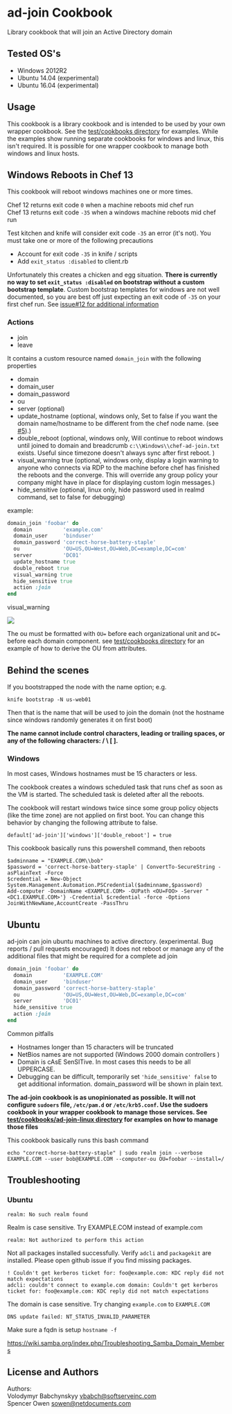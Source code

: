 ad-join Cookbook
============================

Library cookbook that will join an Active Directory domain


## Tested OS's

- Windows 2012R2  
- Ubuntu 14.04 (experimental)
- Ubuntu 16.04 (experimental)


## Usage

This cookbook is a library cookbook and is intended to be used by your own wrapper cookbook. See the [test/cookbooks directory](./test/cookbooks) for examples.
While the examples show running separate cookbooks for windows and linux, this isn't required. It is possible for one wrapper cookbook to manage both windows and linux hosts.

## Windows Reboots in Chef 13

This cookbook will reboot windows machines one or more times.

Chef 12 returns exit code `0` when a machine reboots mid chef run  
Chef 13 returns exit code `-35` when a windows machine reboots mid chef run  

Test kitchen and knife will consider exit code `-35` an error (it's not). You must take one or more of the following precautions

- Account for exit code `-35` in knife / scripts
- Add `exit_status :disabled` to client.rb

Unfortunately this creates a chicken and egg situation. **There is currently no way to set `exit_status :disabled` on bootstrap without a custom bootstrap template**. Custom bootstrap templates for windows are not well documented, so you are best off just expecting an exit code of `-35` on your first chef run. See [issue#12 for additional information](https://github.com/NetDocuments/ad-join-cookbook/issues/12)


### Actions

- join
- leave

It contains a custom resource named `domain_join` with the following properties

- domain
- domain_user
- domain_password
- ou
- server (optional)
- update_hostname (optional, windows only, Set to false if you want the domain name/hostname to be different from the chef node name. (see [#5](https://github.com/NetDocuments/ad-join-cookbook/issues/5)).)
- double_reboot (optional, windows only, Will continue to reboot windows until joined to domain and breadcrumb `c:\\Windows\\chef-ad-join.txt` exists. Useful since timezone doesn't always sync after first reboot. )
- visual_warning true (optional, windows only, display a login warning to anyone who connects via RDP to the machine before chef has finished the reboots and the converge. This will override any group policy your company might have in place for displaying custom login messages.)
- hide_sensitive (optional, linux only, hide password used in realmd command, set to false for debugging)

example:  

```ruby
domain_join 'foobar' do
  domain          'example.com'
  domain_user     'binduser'
  domain_password 'correct-horse-battery-staple'
  ou              'OU=US,OU=West,OU=Web,DC=example,DC=com'
  server          'DC01'
  update_hostname true
  double_reboot true
  visual_warning true
  hide_sensitive true
  action :join
end
```

visual_warning

![](http://cl.ly/3l1I1n3X0q1G/Screenshot%202016-01-21%2012.49.45.png)


The ou must be formatted with `OU=` before each organizational unit and `DC=` before each domain component. see [test/cookbooks directory](./test/cookbooks) for an example of how to derive the OU from attributes.


## Behind the scenes

If you bootstrapped the node with the name option; e.g.

    knife bootstrap -N us-web01

Then that is the name that will be used to join the domain (not the hostname since windows randomly generates it on first boot)

**The name cannot include control characters, leading or trailing spaces, or any of the following characters: / \\ [ ].**

### Windows


In most cases, Windows hostnames must be 15 characters or less.

The cookbook creates a windows scheduled task that runs chef as soon as the VM is started. The scheduled task is deleted after all the reboots.

The cookbook will restart windows twice since some group policy objects (like the time zone) are not applied on first boot. You can change this behavior by changing the following attribute to false.

    default['ad-join']['windows']['double_reboot'] = true  

This cookbook basically runs this powershell command, then reboots

    $adminname = "EXAMPLE.COM\\bob"
    $password = 'correct-horse-battery-staple' | ConvertTo-SecureString -asPlainText -Force
    $credential = New-Object System.Management.Automation.PSCredential($adminname,$password)
    Add-computer -DomainName <EXAMPLE.COM> -OUPath <OU=FOO> -Server "<DC1.EXAMPLE.COM>'} -Credential $credential -force -Options JoinWithNewName,AccountCreate -PassThru


## Ubuntu

ad-join can join ubuntu machines to active directory. (experimental. Bug reports / pull requests encouraged)
It does not reboot or manage any of the additional files that might be required for a complete ad join

```ruby
domain_join 'foobar' do
  domain          'EXAMPLE.COM'
  domain_user     'binduser'
  domain_password 'correct-horse-battery-staple'
  ou              'OU=US,OU=West,OU=Web,DC=example,DC=com'
  server          'DC01'
  hide_sensitive true
  action :join
end
```

Common pitfalls

- Hostnames longer than 15 characters will be truncated
- NetBios names are not supported (Windows 2000 domain controllers )
- Domain is cAsE SenSITive. In most cases this needs to be all UPPERCASE.
- Debugging can be difficult, temporarily set `'hide_sensitive' false` to get additional information. domain_password will be shown in plain text.

**The ad-join cookbook is as unopinionated as possible. It will not configure `sudoers` file, `/etc/pam.d` or `/etc/krb5.conf`. Use the sudoers cookbook in your wrapper cookbook to manage those services. See [test/cookbooks/ad-join-linux directory](./test/cookbooks/ad-join-linux) for examples on how to manage those files**

This cookbook basically runs this bash command

    echo "correct-horse-battery-staple" | sudo realm join --verbose EXAMPLE.COM --user bob@EXAMPLE.COM --computer-ou OU=foobar --install=/


## Troubleshooting

### Ubuntu


```
realm: No such realm found
```

Realm is case sensitive. Try EXAMPLE.COM instead of example.com

```
realm: Not authorized to perform this action
```

Not all packages installed successfully. Verify `adcli` and `packagekit` are installed. Please open github issue if you find missing packages.

```
! Couldn't get kerberos ticket for: foo@example.com: KDC reply did not match expectations
adcli: couldn't connect to example.com domain: Couldn't get kerberos ticket for: foo@example.com: KDC reply did not match expectations
```

The domain is case sensitive. Try changing `example.com` to `EXAMPLE.COM`

```
DNS update failed: NT_STATUS_INVALID_PARAMETER
```

Make sure a fqdn is setup `hostname -f`

https://wiki.samba.org/index.php/Troubleshooting_Samba_Domain_Members

License and Authors
-------------------
Authors:  
Volodymyr Babchynskyy vbabch@softserveinc.com  
Spencer Owen sowen@netdocuments.com  

